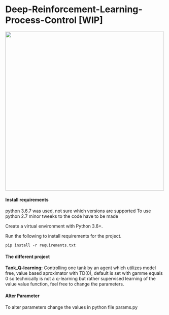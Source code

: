 # Deep-Reinforcement-Learning-Process-Control [WIP]

<img src="https://github.com/emedd33/Deep-Reinforcement-Learning-Process-Control/blob/master/visualize/images/DescriptionImage.png" width="500">


#### Install requirements
python 3.6.7 was used, not sure which versions are supported
To use python 2.7 minor tweeks to the code have to be made

Create a virtual environment with Python 3.6+.

Run the following to install requirements for the project.
```shell
pip install -r requirements.txt
```
#### The different project
**Tank_Q-learning:** Controlling one tank by an agent which utilizes model free, value based aproximator with TD(0), default is set with gamme equals 0 so technically is not a q-learning but rather supervised learning of the value value function, feel free to change the parameters.

#### Alter Parameter
To alter parameters change the values in python file params.py


